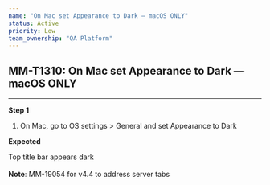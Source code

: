 ```yaml
---
name: "On Mac set Appearance to Dark — macOS ONLY"
status: Active
priority: Low
team_ownership: "QA Platform"
---
```


## MM-T1310: On Mac set Appearance to Dark — macOS ONLY

---

**Step 1**

1. On Mac, go to OS settings > General and set Appearance to Dark

**Expected**

Top title bar appears dark\
\
**Note**: MM-19054 for v4.4 to address server tabs

